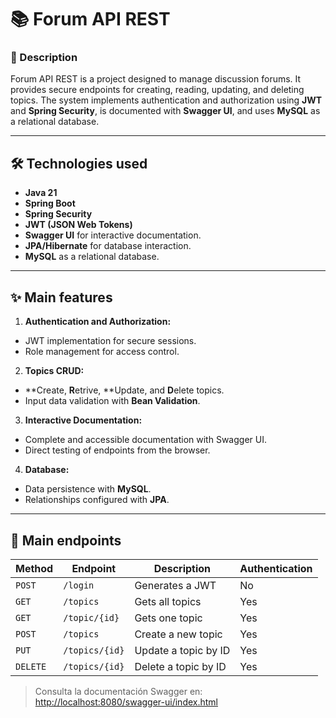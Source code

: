 # 📚 Forum API REST
### 🚀 Description
Forum API REST is a project designed to manage discussion forums. It provides secure endpoints for creating, reading, updating, and deleting topics. The system implements authentication and authorization using **JWT** and **Spring Security**, is documented with **Swagger UI**, and uses **MySQL** as a relational database.

---
## 🛠️ Technologies used
- **Java 21**
- **Spring Boot**
- **Spring Security**
- **JWT (JSON Web Tokens)**
- **Swagger UI** for interactive documentation.
- **JPA/Hibernate** for database interaction.
- **MySQL** as a relational database.
---
## ✨ Main features
1. **Authentication and Authorization:**
- JWT implementation for secure sessions.
- Role management for access control.
2. **Topics CRUD:**
- **Create, **R**etrive, **Update, and **D**elete topics.
- Input data validation with **Bean Validation**.
3. **Interactive Documentation:**
- Complete and accessible documentation with Swagger UI.
- Direct testing of endpoints from the browser.
4. **Database:**
- Data persistence with **MySQL**.
- Relationships configured with **JPA**.
---
## 🚦 Main endpoints
| Method | Endpoint | Description | Authentication |
|----------|--------------------|--------------------------------|---------------|
| `POST` | `/login` | Generates a JWT | No |
| `GET` | `/topics` | Gets all topics | Yes |
| `GET` | `/topic/{id}` | Gets one topic | Yes |
| `POST` | `/topics` | Create a new topic | Yes |
| `PUT` | `/topics/{id}` | Update a topic by ID | Yes |
| `DELETE` | `/topics/{id}` | Delete a topic by ID | Yes |
> Consulta la documentación Swagger en: [http://localhost:8080/swagger-ui/index.html](http://localhost:8080/swagger-ui/index.html)

